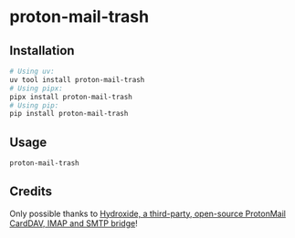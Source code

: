 # proton-mail-trash

## Installation
```bash
# Using uv:
uv tool install proton-mail-trash
# Using pipx:
pipx install proton-mail-trash
# Using pip:
pip install proton-mail-trash
```

## Usage
```bash
proton-mail-trash
```

## Credits
Only possible thanks to [Hydroxide, a third-party, open-source ProtonMail CardDAV, IMAP and SMTP bridge](https://github.com/emersion/hydroxide)!
